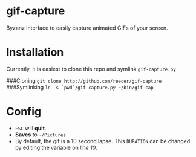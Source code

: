 gif-capture
===========

Byzanz interface to easily capture animated GIFs of your screen.

Installation
============
Currently, it is easiest to clone this repo and symlink `gif-capture.py`

###Cloning
```git clone http://github.com/reecer/gif-capture```
###Symlinking
```ln -s `pwd`/gif-capture.py ~/bin/gif-cap```


Config
========
* `ESC` will **quit**.
* **Saves** to `~/Pictures`
* By default, the gif is a 10 second lapse. This `DURATION` can be changed by editing the variable on *line 10*.
